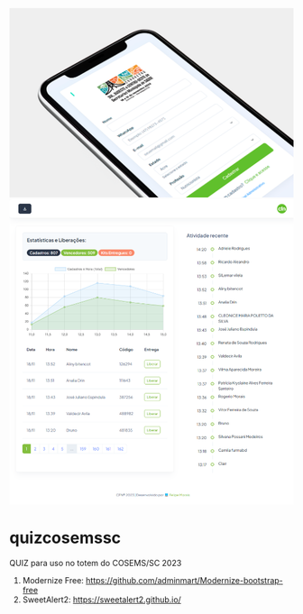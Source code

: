 ![alt text](https://github.com/moraiscode/quizcosemssc/blob/main/Print%201.png)
![alt text](https://github.com/moraiscode/quizcosemssc/blob/main/Print%202.png)

# quizcosemssc
QUIZ para uso no totem do COSEMS/SC 2023

1. Modernize Free: https://github.com/adminmart/Modernize-bootstrap-free
2. SweetAlert2: https://sweetalert2.github.io/
